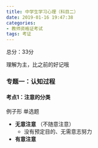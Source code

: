 ```yaml
---
title: 中学生学习心理（科目二）
date: 2019-01-16 19:47:38
categories:
- 教师资格证考试
tags: 考证
---
```


总分：33分

理解为主，比之前的好记哦

### 专题一：认知过程

#### 考点1：注意的分类

例子形 单选题

* **无意注意** （不随意注意）
  * 没有预定目的、无需意志努力
* **有意注意**